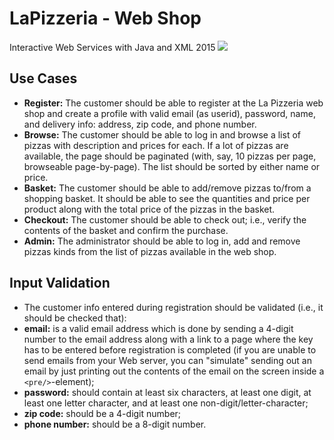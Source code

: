 # LaPizzeria - Web Shop
Interactive Web Services with Java and XML 2015
<img src="http://i.imgur.com/IhEnpDL.png">

## Use Cases
* **Register:** The customer should be able to register at the La Pizzeria web
shop and create a profile with valid email (as userid), password, name,
and delivery info: address, zip code, and phone number.
* **Browse:** The customer should be able to log in and browse a list of
pizzas with description and prices for each. If a lot of pizzas are available,
the page should be paginated (with, say, 10 pizzas per page, browseable
page-by-page). The list should be sorted by either name or price.
* **Basket:** The customer should be able to add/remove pizzas to/from a
shopping basket. It should be able to see the quantities and price per
product along with the total price of the pizzas in the basket.
* **Checkout:** The customer should be able to check out; i.e., verify the
contents of the basket and confirm the purchase.
* **Admin:** The administrator should be able to log in, add and remove
pizzas kinds from the list of pizzas available in the web shop. 

## Input Validation
* The customer info entered during registration should be validated
(i.e., it should be checked that):
* **email:** is a valid email address which is done by sending a 4-digit
number to the email address along with a link to a page where the key
has to be entered before registration is completed (if you are unable to
send emails from your Web server, you can "simulate" sending out an
email by just printing out the contents of the email on the screen inside a
`<pre/>`-element);
* **password:** should contain at least six characters, at least one digit, at
least one letter character, and at least one non-digit/letter-character;
* **zip code:** should be a 4-digit number;
* **phone number:** should be a 8-digit number.


